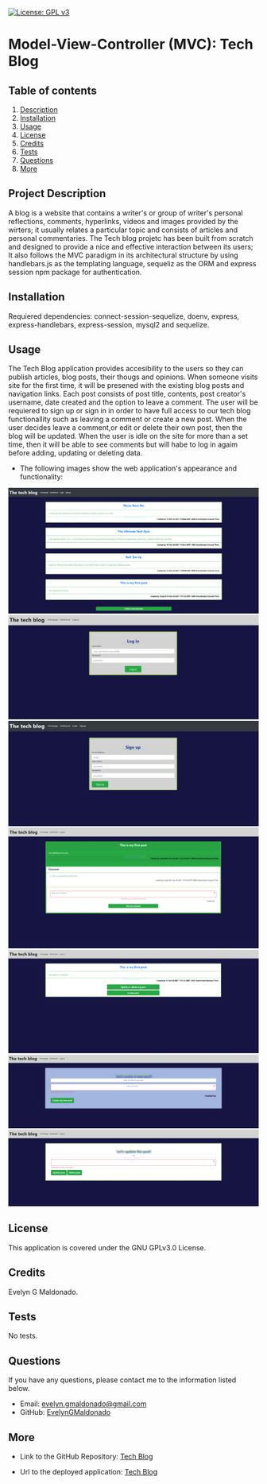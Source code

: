 [![License: GPL v3](https://img.shields.io/badge/License-GPLv3-blue.svg)](https://opensource.org/licenses/gpl-3.0)


# Model-View-Controller (MVC): Tech Blog

## Table of contents
1. [Description](#description)
2. [Installation](#installation)
3. [Usage](#usage)
4. [License](#license)
5. [Credits](#credits)
6. [Tests](#tests)
7. [Questions](#questions)
8. [More](#more)

<h2 id="description"> Project Description </h2>
A blog is a website that contains a writer's or group of writer's personal reflections, comments, hyperlinks, videos and images provided by the wirters; it usually relates a particular topic and consists of articles and personal commentaries. 
The Tech blog projetc has been built from scratch and designed to provide a nice and effective interaction between its users; It also follows the MVC paradigm in its architectural structure by using handlebars.js as the templating language, sequeliz as the ORM and express session npm package for authentication.

## Installation 
Requiered dependencies: connect-session-sequelize, doenv, express, express-handlebars, express-session, mysql2 and sequelize.

## Usage 
The Tech Blog application provides accesibility to the users so they can publish articles, blog posts, their thougs and opinions. When someone visits site for the first time, it will be presened with the existing blog posts and navigation links. 
Each post consists of post title, contents, post creator's username, date created and the option to leave a comment.
The user will be requiered to sign up or sign in in order to have full access to our tech blog functionallity such as leaving a comment or create a new post.
When the user decides leave a comment,or edit or delete their own post, then the blog will be updated. 
When the user is idle on the site for more than a set time, then it will be able to see comments but will habe to log in agaim before adding, updating or deleting data.

* The following images show the web application's appearance and functionality:

![Landing page](./assets/landingpage.PNG)
![Loggin](./assets/loggin.PNG)
![Signup](./assets/signup.PNG)
![Full post view](./assets/singlepost.PNG)
![My posts](./assets/updelcreate.PNG)
![Create post](./assets/createpost.PNG)
![Edit post](./assets/updelete.PNG)

## License 
This application is covered under the GNU GPLv3.0 License.

## Credits 
Evelyn G Maldonado.

## Tests 
No tests.

## Questions 
If you have any questions, please contact me to the information listed below.

* Email: evelyn.gmaldonado@gmail.com
* GitHub: [EvelynGMaldonado](https://github.com/EvelynGMaldonado)

## More

* Link to the GitHub Repository:
[Tech Blog](https://github.com/EvelynGMaldonado/tech_blog_MVC)

* Url to the deployed application:
[Tech Blog](https://techblog-egm.herokuapp.com/)
